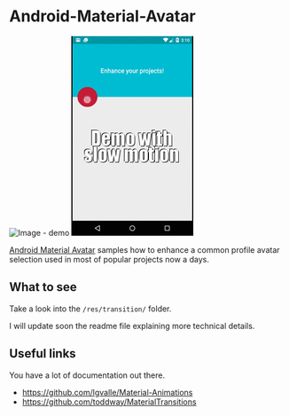 Android-Material-Avatar
=======================

![Image - demo][1] ![Image - demo slow][2]

[Android Material Avatar](https://github.com/kuassivi/Android-Material-Avatar) samples how to enhance 
a common profile avatar selection used in most of popular projects now a days.

What to see
-----------

Take a look into the `/res/transition/` folder.

I will update soon the readme file explaining more technical details.

Useful links
------------

You have a lot of documentation out there.

- https://github.com/lgvalle/Material-Animations
- https://github.com/toddway/MaterialTransitions

[1]: ./art/demo-material-avatar.gif
[2]: ./art/demo-slow-motion.gif

